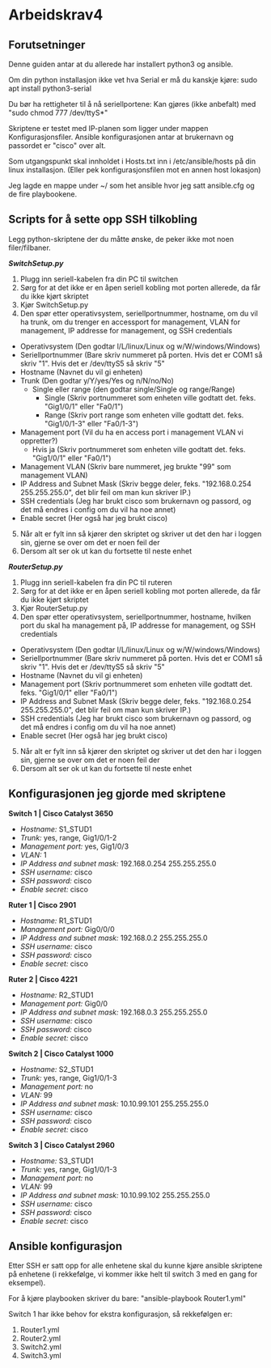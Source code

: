 # Arbeidskrav4
## Forutsetninger
Denne guiden antar at du allerede har installert python3 og ansible.

Om din python installasjon ikke vet hva Serial er må du kanskje kjøre: sudo apt install python3-serial

Du bør ha rettigheter til å nå seriellportene: Kan gjøres (ikke anbefalt) med "sudo chmod 777 /dev/ttyS*"

Skriptene er testet med IP-planen som ligger under mappen Konfigurasjonsfiler.
Ansible konfigurasjonen antar at brukernavn og passordet er "cisco" over alt.

Som utgangspunkt skal innholdet i Hosts.txt inn i /etc/ansible/hosts på din linux installasjon. (Eller pek konfigurasjonsfilen mot en annen host lokasjon)

Jeg lagde en mappe under ~/ som het ansible hvor jeg satt ansible.cfg og de fire playbookene.

## Scripts for å sette opp SSH tilkobling
Legg python-skriptene der du måtte ønske, de peker ikke mot noen filer/filbaner.

***SwitchSetup.py***
1. Plugg inn seriell-kabelen fra din PC til switchen
2. Sørg for at det ikke er en åpen seriell kobling mot porten allerede, da får du ikke kjørt skriptet
3. Kjør SwitchSetup.py
4. Den spør etter operativsystem, seriellportnummer, hostname, om du vil ha trunk, om du trenger en accessport for management, VLAN for management, IP addresse for management, og SSH credentials
- Operativsystem (Den godtar l/L/linux/Linux og w/W/windows/Windows)
- Seriellportnummer (Bare skriv nummeret på porten. Hvis det er COM1 så skriv "1". Hvis det er /dev/ttyS5 så skriv "5"
- Hostname (Navnet du vil gi enheten)
- Trunk (Den godtar y/Y/yes/Yes og n/N/no/No)
  - Single eller range (den godtar single/Single og range/Range)
    - Single (Skriv portnummeret som enheten ville godtatt det. feks. "Gig1/0/1" eller "Fa0/1")
    - Range (Skriv port range som enheten ville godtatt det. feks. "Gig1/0/1-3" eller "Fa0/1-3")
- Management port (Vil du ha en access port i management VLAN vi oppretter?)
  - Hvis ja (Skriv portnummeret som enheten ville godtatt det. feks. "Gig1/0/1" eller "Fa0/1")
- Management VLAN (Skriv bare nummeret, jeg brukte "99" som management VLAN)
- IP Address and Subnet Mask (Skriv begge deler, feks. "192.168.0.254 255.255.255.0", det blir feil om man kun skriver IP.)
- SSH credentials (Jeg har brukt cisco som brukernavn og passord, og det må endres i config om du vil ha noe annet)
- Enable secret (Her også har jeg brukt cisco)
5. Når alt er fylt inn så kjører den skriptet og skriver ut det den har i loggen sin, gjerne se over om det er noen feil der
6. Dersom alt ser ok ut kan du fortsette til neste enhet

***RouterSetup.py***
1. Plugg inn seriell-kabelen fra din PC til ruteren
2. Sørg for at det ikke er en åpen seriell kobling mot porten allerede, da får du ikke kjørt skriptet
3. Kjør RouterSetup.py
4. Den spør etter operativsystem, seriellportnummer, hostname, hvilken port du skal ha management på, IP addresse for management, og SSH credentials
- Operativsystem (Den godtar l/L/linux/Linux og w/W/windows/Windows)
- Seriellportnummer (Bare skriv nummeret på porten. Hvis det er COM1 så skriv "1". Hvis det er /dev/ttyS5 så skriv "5"
- Hostname (Navnet du vil gi enheten)
- Management port (Skriv portnummeret som enheten ville godtatt det. feks. "Gig1/0/1" eller "Fa0/1")
- IP Address and Subnet Mask (Skriv begge deler, feks. "192.168.0.254 255.255.255.0", det blir feil om man kun skriver IP.)
- SSH credentials (Jeg har brukt cisco som brukernavn og passord, og det må endres i config om du vil ha noe annet)
- Enable secret (Her også har jeg brukt cisco)
5. Når alt er fylt inn så kjører den skriptet og skriver ut det den har i loggen sin, gjerne se over om det er noen feil der
6. Dersom alt ser ok ut kan du fortsette til neste enhet

## Konfigurasjonen jeg gjorde med skriptene
**Switch 1 | Cisco Catalyst 3650**
- *Hostname:* S1_STUD1
- *Trunk:* yes, range, Gig1/0/1-2
- *Management port:* yes, Gig1/0/3
- *VLAN:* 1
- *IP Address and subnet mask:* 192.168.0.254 255.255.255.0
- *SSH username:* cisco
- *SSH password:* cisco
- *Enable secret:* cisco

**Ruter 1 | Cisco 2901**
- *Hostname:* R1_STUD1
- *Management port:* Gig0/0/0
- *IP Address and subnet mask:* 192.168.0.2 255.255.255.0
- *SSH username:* cisco
- *SSH password:* cisco
- *Enable secret:* cisco

**Ruter 2 | Cisco 4221**
- *Hostname:* R2_STUD1
- *Management port:* Gig0/0
- *IP Address and subnet mask:* 192.168.0.3 255.255.255.0
- *SSH username:* cisco
- *SSH password:* cisco
- *Enable secret:* cisco

**Switch 2 | Cisco Catalyst 1000**
- *Hostname:* S2_STUD1
- *Trunk:* yes, range, Gig1/0/1-3
- *Management port:* no
- *VLAN:* 99
- *IP Address and subnet mask:* 10.10.99.101 255.255.255.0
- *SSH username:* cisco
- *SSH password:* cisco
- *Enable secret:* cisco

**Switch 3 | Cisco Catalyst 2960**
- *Hostname:* S3_STUD1
- *Trunk:* yes, range, Gig1/0/1-3
- *Management port:* no
- *VLAN:* 99
- *IP Address and subnet mask:* 10.10.99.102 255.255.255.0
- *SSH username:* cisco
- *SSH password:* cisco
- *Enable secret:* cisco

## Ansible konfigurasjon
Etter SSH er satt opp for alle enhetene skal du kunne kjøre ansible skriptene på enhetene (i rekkefølge, vi kommer ikke helt til switch 3 med en gang for eksempel).

For å kjøre playbooken skriver du bare: "ansible-playbook Router1.yml"

Switch 1 har ikke behov for ekstra konfigurasjon, så rekkefølgen er:
1. Router1.yml
2. Router2.yml
3. Switch2.yml
4. Switch3.yml


